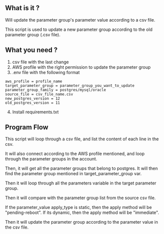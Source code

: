 ## What is it ?
Will update the parameter group's parameter value according to a csv file.

This script is used to update a new parameter group according to the old parameter group (.csv file).

## What you need ?
1. csv file with the last change
2. AWS profile with the right permission to update the parameter group
3. .env file with the following format
```
aws_profile = profile_name
target_parameter_group = parameter_group_you_want_to_update
parameter_group_family = postgres/mysql/oracle
source_file = csv_file_name.csv
new_postgres_version = 12
old_postgres_version = 11
```
4. Install requirements.txt

## Program Flow
This script will loop through a csv file, and list the content of each line in the csv.

It will also connect according to the AWS profile mentioned, and loop through the parameter groups in the account.

Then, it will get all the parameter groups that belong to postgres. It will then find the parameter group mentioned in target_parameter_group var.

Then it will loop through all the parameters variable in the target parameter group.

Then it will compare with the parameter group list from the source csv file.

If the parameter_value apply_type is static, then the apply method will be "pending-reboot". If its dynamic, then the apply method will be "immediate".

Then it will update the parameter group according to the parameter value in the csv file.